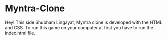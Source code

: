 # Myntra-Clone

Hey! This side Shubham Lingayat,
  Myntra clone is developed with the HTML and CSS.
  To run this game on your computer at first you have to run the index.html file.
